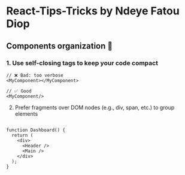 # React-Tips-Tricks by **Ndeye Fatou Diop**

## Components organization 🧹

### 1. Use self-closing tags to keep your code compact

```
// ❌ Bad: too verbose
<MyComponent></MyComponent>

// ✅ Good
<MyComponent/>

```

2. Prefer fragments over DOM nodes (e.g., div, span, etc.) to group elements

```❌ Bad: Using div clutters your DOM and may require more CSS code.

function Dashboard() {
  return (
    <div>
      <Header />
      <Main />
    </div>
  );
}
```
